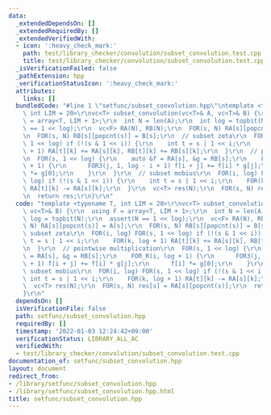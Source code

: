 ```yaml
---
data:
  _extendedDependsOn: []
  _extendedRequiredBy: []
  _extendedVerifiedWith:
  - icon: ':heavy_check_mark:'
    path: test/library_checker/convolution/subset_convolution.test.cpp
    title: test/library_checker/convolution/subset_convolution.test.cpp
  _isVerificationFailed: false
  _pathExtension: hpp
  _verificationStatusIcon: ':heavy_check_mark:'
  attributes:
    links: []
  bundledCode: "#line 1 \"setfunc/subset_convolution.hpp\"\ntemplate <typename T,\
    \ int LIM = 20>\r\nvc<T> subset_convolution(vc<T>& A, vc<T>& B) {\r\n  using F\
    \ = array<T, LIM + 1>;\r\n  int N = len(A);\r\n  int log = topbit(N);\r\n  assert(N\
    \ == 1 << log);\r\n  vc<F> RA(N), RB(N);\r\n  FOR(s, N) RA[s][popcnt(s)] = A[s];\r\
    \n  FOR(s, N) RB[s][popcnt(s)] = B[s];\r\n  // subset zeta\r\n  FOR(i, log) FOR(s,\
    \ 1 << log) if (!(s & 1 << i)) {\r\n    int t = s | 1 << i;\r\n    FOR(k, log\
    \ + 1) RA[t][k] += RA[s][k], RB[t][k] += RB[s][k];\r\n  }\r\n  // pointwise multiplication\r\
    \n  FOR(s, 1 << log) {\r\n    auto &f = RA[s], &g = RB[s];\r\n    FOR_R(i, log\
    \ + 1) {\r\n      FOR3(j, 1, log - i + 1) f[i + j] += f[i] * g[j];\r\n      f[i]\
    \ *= g[0];\r\n    }\r\n  }\r\n  // subset mobius\r\n  FOR(i, log) FOR(s, 1 <<\
    \ log) if (!(s & 1 << i)) {\r\n    int t = s | 1 << i;\r\n    FOR(k, log + 1)\
    \ RA[t][k] -= RA[s][k];\r\n  }\r\n  vc<T> res(N);\r\n  FOR(s, N) res[s] = RA[s][popcnt(s)];\r\
    \n  return res;\r\n}\r\n"
  code: "template <typename T, int LIM = 20>\r\nvc<T> subset_convolution(vc<T>& A,\
    \ vc<T>& B) {\r\n  using F = array<T, LIM + 1>;\r\n  int N = len(A);\r\n  int\
    \ log = topbit(N);\r\n  assert(N == 1 << log);\r\n  vc<F> RA(N), RB(N);\r\n  FOR(s,\
    \ N) RA[s][popcnt(s)] = A[s];\r\n  FOR(s, N) RB[s][popcnt(s)] = B[s];\r\n  //\
    \ subset zeta\r\n  FOR(i, log) FOR(s, 1 << log) if (!(s & 1 << i)) {\r\n    int\
    \ t = s | 1 << i;\r\n    FOR(k, log + 1) RA[t][k] += RA[s][k], RB[t][k] += RB[s][k];\r\
    \n  }\r\n  // pointwise multiplication\r\n  FOR(s, 1 << log) {\r\n    auto &f\
    \ = RA[s], &g = RB[s];\r\n    FOR_R(i, log + 1) {\r\n      FOR3(j, 1, log - i\
    \ + 1) f[i + j] += f[i] * g[j];\r\n      f[i] *= g[0];\r\n    }\r\n  }\r\n  //\
    \ subset mobius\r\n  FOR(i, log) FOR(s, 1 << log) if (!(s & 1 << i)) {\r\n   \
    \ int t = s | 1 << i;\r\n    FOR(k, log + 1) RA[t][k] -= RA[s][k];\r\n  }\r\n\
    \  vc<T> res(N);\r\n  FOR(s, N) res[s] = RA[s][popcnt(s)];\r\n  return res;\r\n\
    }\r\n"
  dependsOn: []
  isVerificationFile: false
  path: setfunc/subset_convolution.hpp
  requiredBy: []
  timestamp: '2022-01-03 12:24:42+09:00'
  verificationStatus: LIBRARY_ALL_AC
  verifiedWith:
  - test/library_checker/convolution/subset_convolution.test.cpp
documentation_of: setfunc/subset_convolution.hpp
layout: document
redirect_from:
- /library/setfunc/subset_convolution.hpp
- /library/setfunc/subset_convolution.hpp.html
title: setfunc/subset_convolution.hpp
---
```

